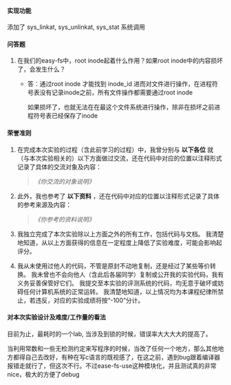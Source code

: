 #### 实现功能

添加了 sys_linkat, sys_unlinkat, sys_stat 系统调用



#### 问答题

1. 在我们的easy-fs中，root inode起着什么作用？如果root inode中的内容损坏了，会发生什么？

   + 答：通过root inode 才能找到 inode_id 进而对文件进行操作，在进程符号表没有记录inode之前，所有文件操作都需要通过root inode

     如果损坏了，也就无法在在最这个文件系统进行操作，除非在损坏之前进程符号表已经保存了inode



#### 荣誉准则

1. 在完成本次实验的过程（含此前学习的过程）中，我曾分别与 **以下各位** 就（与本次实验相关的）以下方面做过交流，还在代码中对应的位置以注释形式记录了具体的交流对象及内容：

   > *《你交流的对象说明》*

2. 此外，我也参考了 **以下资料** ，还在代码中对应的位置以注释形式记录了具体的参考来源及内容：

   > *《你参考的资料说明》*

3. 我独立完成了本次实验除以上方面之外的所有工作，包括代码与文档。 我清楚地知道，从以上方面获得的信息在一定程度上降低了实验难度，可能会影响起评分。

4. 我从未使用过他人的代码，不管是原封不动地复制，还是经过了某些等价转换。 我未曾也不会向他人（含此后各届同学）复制或公开我的实验代码，我有义务妥善保管好它们。 我提交至本实验的评测系统的代码，均无意于破坏或妨碍任何计算机系统的正常运转。 我清楚地知道，以上情况均为本课程纪律所禁止，若违反，对应的实验成绩将按“-100”分计。



#### 对本次实验设计及难度/工作量的看法

目前为止，最耗时的一个lab, 当涉及到锁的时候，错误率大大大大的提高了。

当利用常数和一些无检测约定来写程序的时候，当改了任何一个地方，那么其他地方都得自己去改好，有种在写c语言的既视感了，在这之前，遇到bug跟着编译器报错走就行了，但这次不行。不过ease-fs-use这种模块化，并且测试真的非常nice，极大的方便了debug